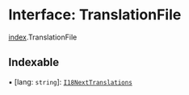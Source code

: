 # Interface: TranslationFile

[index](../wiki/index).TranslationFile

## Indexable

▪ [lang: `string`]: [`I18NextTranslations`](../wiki/index#i18nexttranslations)
